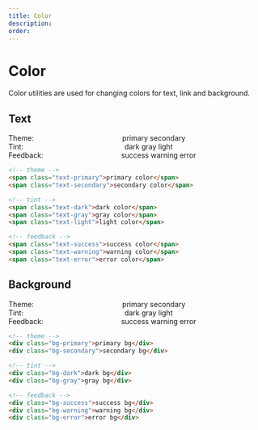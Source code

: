 ```yaml
---
title: Color
description:
order: 
---
```


# Color

Color utilities are used for changing colors for text, link and background.

## Text

<div class="vp-raw docs-demo container">
  <div class="columns">
    <div class="column col-2">Theme:</div>
    <div class="column col-9">
      <span class="p-2 text-primary">primary</span>
      <span class="p-2 text-secondary">secondary</span>
    </div>
  </div>
  <div class="columns">
    <div class="column col-2">Tint:</div>
    <div class="column col-9">
      <span class="p-2 text-dark">dark</span>
      <span class="p-2 text-gray">gray</span>
      <span class="p-2 text-light bg-dark p-1 rounded">light</span>
    </div>
  </div>
  <div class="columns">
    <div class="column col-2">Feedback:</div>
    <div class="column col-9">
      <span class="p-2 text-success">success</span>
      <span class="p-2 text-warning">warning</span>
      <span class="p-2 text-error">error</span>
    </div>
  </div>
</div>

```html
<!-- theme -->
<span class="text-primary">primary color</span>
<span class="text-secondary">secondary color</span>

<!-- tint -->
<span class="text-dark">dark color</span>
<span class="text-gray">gray color</span>
<span class="text-light">light color</span>

<!-- feedback -->
<span class="text-success">success color</span>
<span class="text-warning">warning color</span>
<span class="text-error">error color</span>
```

## Background

<div class="vp-raw docs-demo container">
  <div class="columns">
    <div class="column col-2">Theme:</div>
    <div class="column col-9">
      <span class="p-2 bg-primary">primary</span>
      <span class="p-2 bg-secondary">secondary</span>
    </div>
  </div>
  <div class="columns">
    <div class="column col-2">Tint:</div>
    <div class="column col-9">
      <span class="p-2 bg-dark">dark</span>
      <span class="p-2 bg-gray">gray</span>
      <span class="p-2 bg-light p-1 rounded">light</span>
    </div>
  </div>
  <div class="columns">
    <div class="column col-2">Feedback:</div>
    <div class="column col-9">
      <span class="p-2 bg-success">success</span>
      <span class="p-2 bg-warning">warning</span>
      <span class="p-2 bg-error">error</span>
    </div>
  </div>
</div>

```html
<!-- theme -->
<div class="bg-primary">primary bg</div>
<div class="bg-secondary">secondary bg</div>

<!-- tint -->
<div class="bg-dark">dark bg</div>
<div class="bg-gray">gray bg</div>

<!-- feedback -->
<div class="bg-success">success bg</div>
<div class="bg-warning">warning bg</div>
<div class="bg-error">error bg</div>
```
